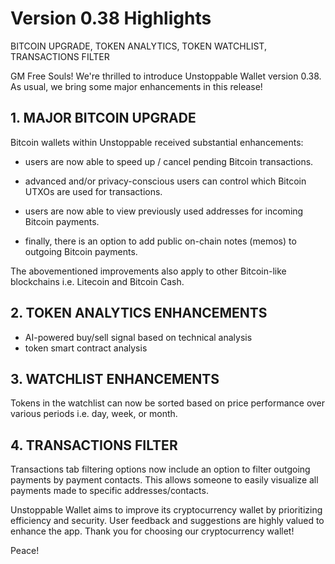 # Version 0.38 Highlights

BITCOIN UPGRADE, TOKEN ANALYTICS, TOKEN WATCHLIST, TRANSACTIONS FILTER

GM Free Souls! We're thrilled to introduce Unstoppable Wallet version 0.38. As usual, we bring some major enhancements in this release!

## 1. MAJOR BITCOIN UPGRADE

Bitcoin wallets within Unstoppable received substantial enhancements:

- users are now able to speed up / cancel pending Bitcoin transactions.

- advanced and/or privacy-conscious users can control which Bitcoin UTXOs are used for transactions.

- users are now able to view previously used addresses for incoming Bitcoin payments.

- finally, there is an option to add public on-chain notes (memos) to outgoing Bitcoin payments.

The abovementioned improvements also apply to other Bitcoin-like blockchains i.e. Litecoin and Bitcoin Cash.

## 2. TOKEN ANALYTICS ENHANCEMENTS

- AI-powered buy/sell signal based on technical analysis
- token smart contract analysis

## 3. WATCHLIST ENHANCEMENTS

Tokens in the watchlist can now be sorted based on price performance over various periods i.e. day, week, or month.

## 4. TRANSACTIONS FILTER

Transactions tab filtering options now include an option to filter outgoing payments by payment contacts. This allows someone to easily visualize all payments made to specific addresses/contacts.

Unstoppable Wallet aims to improve its cryptocurrency wallet by prioritizing efficiency and security. User feedback and suggestions are highly valued to enhance the app. Thank you for choosing our cryptocurrency wallet!

Peace!
